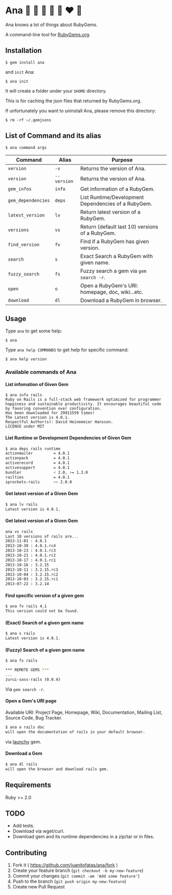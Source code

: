 # Ana :sparkling_heart: :yellow_heart: :blue_heart: :purple_heart: :green_heart: :heart: :gift_heart:

Ana knows a lot of things about RubyGems.

A command-line tool for [RubyGems.org][1].

## Installation

    $ gem install ana

and `init` Ana:

    $ ana init

It will create a folder under your `$HOME` directory.

This is for caching the json files that returned by RubyGems.org.

If unfortunately you want to uninstall Ana, please remove this directory:

    $ rm -rf ~/.gemjsons

## List of Command and its alias

```bash
$ ana command args
```

|Command|Alias|Purpose|
|----|----|----|
| `version` | `-v`| Returns the version of Ana. |
| `version` | `--version`| Returns the version of Ana. |
| `gem_infos` | `info` | Get information of a RubyGem. |
| `gem_dependencies` | `deps` | List Runtime/Development Dependencies of a RubyGem. |
| `latest_version` | `lv` | Return latest version of a RubyGem. |
| `versions` | `vs` | Return (default last 10) versions of a RubyGem. |
| `find_version` | `fv` | Find if a RubyGem has given version. |
| `search` | `s` | Exact Search a RubyGem with given name. |
| `fuzzy_search` | `fs` | Fuzzy search a gem via `gem search -r`. |
| `open` | `o` | Open a RubyGem's URI: homepage, doc, wiki...etc. |
| `download` | `dl` | Download a RubyGem in browser. |

## Usage

Type `ana` to get some help:

    $ ana

Type `ana help COMMANDS` to get help for specific command:

    $ ana help version

### Available commands of Ana

#### List infomation of Given Gem

```
$ ana info rails
Ruby on Rails is a full-stack web framework optimized for programmer happiness and sustainable productivity. It encourages beautiful code by favoring convention over configuration.
Has been downloaded for 29911559 times!
The Latest version is 4.0.1.
Respectful Author(s): David Heinemeier Hansson.
LICENSE under MIT
```

#### List Runtime or Development Dependencies of Given Gem

```bash
$ ana deps rails runtime
actionmailer         = 4.0.1
actionpack           = 4.0.1
activerecord         = 4.0.1
activesupport        = 4.0.1
bundler              < 2.0, >= 1.3.0
railties             = 4.0.1
sprockets-rails      ~> 2.0.0
```

#### Get latest version of a Given Gem

```bash
$ ana lv rails
Latest version is 4.0.1.
```


#### Get latest version of a Given Gem

```bash
ana vs rails
Last 10 versions of rails are...
2013-11-01 : 4.0.1
2013-10-30 : 4.0.1.rc4
2013-10-23 : 4.0.1.rc3
2013-10-21 : 4.0.1.rc2
2013-10-17 : 4.0.1.rc1
2013-10-16 : 3.2.15
2013-10-11 : 3.2.15.rc3
2013-10-04 : 3.2.15.rc2
2013-10-03 : 3.2.15.rc1
2013-07-22 : 3.2.14
```

#### Find specific version of a given gem

```bash
$ ana fv rails 4.1
This version could not be found.
```

#### (Exact) Search of a given gem name

```bash
$ ana s rails
Latest version is 4.0.1.
```

#### (Fuzzy) Search of a given gem name

```bash
$ ana fs rails

*** REMOTE GEMS ***
...
zurui-sass-rails (0.0.4)
```

Via `gem search -r`.

#### Open a Gem's URI page

Available URI: Project Page, Homepage, Wiki, Documentation, Mailing List,
               Source Code, Bug Tracker.

```bash
$ ana o rails doc
will open the documentation of rails in your default browser.
```

via [launchy][2] gem.

#### Download a Gem

```bash
$ ana dl rails
will open the browser and download rails gem.
```

## Requirements

Ruby >= 2.0

## TODO

* Add tests.
* Download via wget/curl.
* Download gem and its runtime dependencies in a zip/tar or in files.

## Contributing

1. Fork it ( https://github.com/juanitofatas/ana/fork )
2. Create your feature branch (`git checkout -b my-new-feature`)
3. Commit your changes (`git commit -am 'Add some feature'`)
4. Push to the branch (`git push origin my-new-feature`)
5. Create new Pull Request

[1]: https://rubygems.org/
[2]: https://github.com/copiousfreetime/launchy